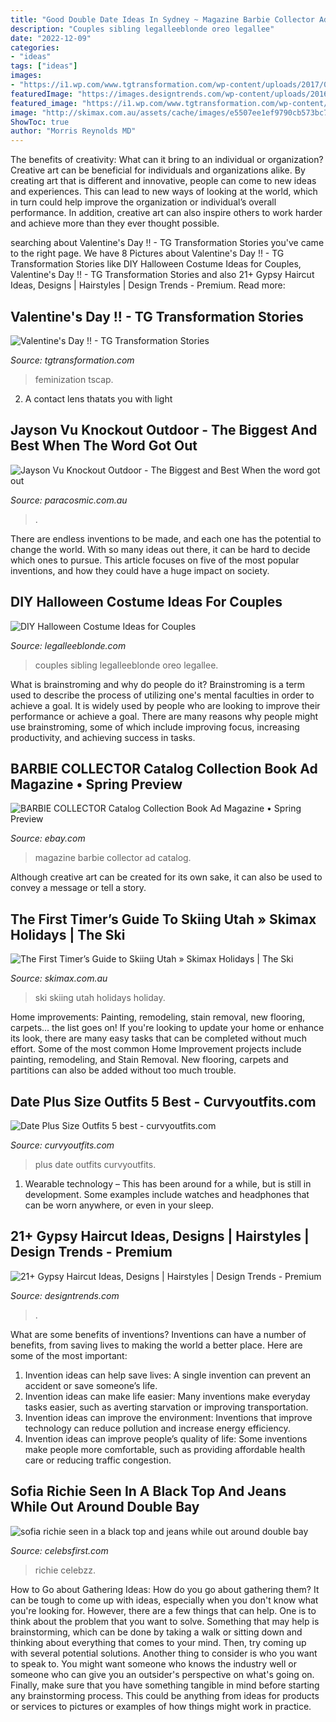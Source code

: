 ```yaml
---
title: "Good Double Date Ideas In Sydney ~ Magazine Barbie Collector Ad Catalog"
description: "Couples sibling legalleeblonde oreo legallee"
date: "2022-12-09"
categories:
- "ideas"
tags: ["ideas"]
images:
- "https://i1.wp.com/www.tgtransformation.com/wp-content/uploads/2017/09/sketch-1506365557450.png?resize=640%2C360"
featuredImage: "https://images.designtrends.com/wp-content/uploads/2016/08/10185642/Short-Gypsy-Layered-Haircut.jpg"
featured_image: "https://i1.wp.com/www.tgtransformation.com/wp-content/uploads/2017/09/sketch-1506365557450.png?resize=640%2C360"
image: "http://skimax.com.au/assets/cache/images/e5507ee1ef9790cb573bc71f1117bd21.jpeg"
ShowToc: true
author: "Morris Reynolds MD"
---
```



The benefits of creativity: What can it bring to an individual or organization?
Creative art can be beneficial for individuals and organizations alike. By creating art that is different and innovative, people can come to new ideas and experiences. This can lead to new ways of looking at the world, which in turn could help improve the organization or individual’s overall performance. In addition, creative art can also inspire others to work harder and achieve more than they ever thought possible.

	

		
searching about Valentine&#039;s Day !! - TG Transformation Stories you've came to the right page. We have 8 Pictures about Valentine&#039;s Day !! - TG Transformation Stories like DIY Halloween Costume Ideas for Couples, Valentine&#039;s Day !! - TG Transformation Stories and also 21+ Gypsy Haircut Ideas, Designs | Hairstyles | Design Trends - Premium. Read more:
		
    
## Valentine&#039;s Day !! - TG Transformation Stories

<img loading=lazy src="https://i1.wp.com/www.tgtransformation.com/wp-content/uploads/2017/09/sketch-1506365557450.png?resize=640%2C360" onerror="this.onerror=null;this.src='https://tse3.mm.bing.net/th?id=OIP._BtDqIfSi64TdfsIt52GFgHaEK&amp;pid=15.1';" alt="Valentine&#039;s Day !! - TG Transformation Stories">

_Source: tgtransformation.com_

>feminization tscap. 

	

2. A contact lens thatats you with light

    
## Jayson Vu Knockout Outdoor - The Biggest And Best When The Word Got Out

<img loading=lazy src="https://cdn.shopify.com/s/files/1/0032/6388/9454/t/2/assets/Paracosmic.png?1414" onerror="this.onerror=null;this.src='https://tse1.mm.bing.net/th?id=OIP.vy-EoapIbH8p-JXdXcXLkQHaDn&amp;pid=15.1';" alt="Jayson Vu Knockout Outdoor - The Biggest and Best When the word got out">

_Source: paracosmic.com.au_

>. 

	

There are endless inventions to be made, and each one has the potential to change the world. With so many ideas out there, it can be hard to decide which ones to pursue. This article focuses on five of the most popular inventions, and how they could have a huge impact on society.

    
## DIY Halloween Costume Ideas For Couples

<img loading=lazy src="https://www.legalleeblonde.com/wp-content/uploads/2019/10/IMG_2716-1440x2160.jpg" onerror="this.onerror=null;this.src='https://tse3.mm.bing.net/th?id=OIP.oqKFENgczDmPYSAyDZCyLwHaLH&amp;pid=15.1';" alt="DIY Halloween Costume Ideas for Couples">

_Source: legalleeblonde.com_

>couples sibling legalleeblonde oreo legallee. 

	

What is brainstroming and why do people do it?
Brainstroming is a term used to describe the process of utilizing one's mental faculties in order to achieve a goal. It is widely used by people who are looking to improve their performance or achieve a goal. There are many reasons why people might use brainstroming, some of which include improving focus, increasing productivity, and achieving success in tasks.

    
## BARBIE COLLECTOR Catalog Collection Book Ad Magazine • Spring Preview

<img loading=lazy src="https://i.ebayimg.com/images/g/HwMAAOSwo8hfMHuy/s-l400.jpg" onerror="this.onerror=null;this.src='https://tse1.mm.bing.net/th?id=OIP.qF0HjcsWTNQUpqVW0mcOGwAAAA&amp;pid=15.1';" alt="BARBIE COLLECTOR Catalog Collection Book Ad Magazine • Spring Preview">

_Source: ebay.com_

>magazine barbie collector ad catalog. 

	

Although creative art can be created for its own sake, it can also be used to convey a message or tell a story.

    
## The First Timer’s Guide To Skiing Utah » Skimax Holidays | The Ski

<img loading=lazy src="http://skimax.com.au/assets/cache/images/e5507ee1ef9790cb573bc71f1117bd21.jpeg" onerror="this.onerror=null;this.src='https://tse2.mm.bing.net/th?id=OIP.W012HMlUSDK8zD2LyeEK-QHaE8&amp;pid=15.1';" alt="The First Timer’s Guide to Skiing Utah » Skimax Holidays | The Ski">

_Source: skimax.com.au_

>ski skiing utah holidays holiday. 

	

Home improvements: Painting, remodeling, stain removal, new flooring, carpets... the list goes on!
If you're looking to update your home or enhance its look, there are many easy tasks that can be completed without much effort. Some of the most common Home Improvement projects include painting, remodeling, and Stain Removal. New flooring, carpets and partitions can also be added without too much trouble.

    
## Date Plus Size Outfits 5 Best - Curvyoutfits.com

<img loading=lazy src="https://www.curvyoutfits.com/wp-content/uploads/2015/05/date-plus-size-outfits-5-best1.jpg" onerror="this.onerror=null;this.src='https://tse3.mm.bing.net/th?id=OIP.51USShqHJ_oZAN2eLDG-pQHaLL&amp;pid=15.1';" alt="Date Plus Size Outfits 5 best - curvyoutfits.com">

_Source: curvyoutfits.com_

>plus date outfits curvyoutfits. 

	

1. Wearable technology – This has been around for a while, but is still in development. Some examples include watches and headphones that can be worn anywhere, or even in your sleep.

    
## 21+ Gypsy Haircut Ideas, Designs | Hairstyles | Design Trends - Premium

<img loading=lazy src="https://images.designtrends.com/wp-content/uploads/2016/08/10185642/Short-Gypsy-Layered-Haircut.jpg" onerror="this.onerror=null;this.src='https://tse1.mm.bing.net/th?id=OIP.IhqQAyX-hhyah-CtGgCcUAHaIC&amp;pid=15.1';" alt="21+ Gypsy Haircut Ideas, Designs | Hairstyles | Design Trends - Premium">

_Source: designtrends.com_

>. 

	

What are some benefits of inventions?
Inventions can have a number of benefits, from saving lives to making the world a better place. Here are some of the most important: 
1. Invention ideas can help save lives: A single invention can prevent an accident or save someone’s life. 
2. Invention ideas can make life easier: Many inventions make everyday tasks easier, such as averting starvation or improving transportation. 
3. Invention ideas can improve the environment: Inventions that improve technology can reduce pollution and increase energy efficiency. 
4. Invention ideas can improve people’s quality of life: Some inventions make people more comfortable, such as providing affordable health care or reducing traffic congestion.

    
## Sofia Richie Seen In A Black Top And Jeans While Out Around Double Bay

<img loading=lazy src="http://www.celebsfirst.com/wp-content/uploads/2018/09/sofia-richie-seen-in-a-black-top-and-jeans-while-out-around-double-bay-in-sydney-australia-080918_6.jpg" onerror="this.onerror=null;this.src='https://tse2.mm.bing.net/th?id=OIP.NAXMzYOJpuKXLlZOL5bFkwHaLH&amp;pid=15.1';" alt="sofia richie seen in a black top and jeans while out around double bay">

_Source: celebsfirst.com_

>richie celebzz. 

	

How to Go about Gathering Ideas: How do you go about gathering them?
It can be tough to come up with ideas, especially when you don't know what you're looking for. However, there are a few things that can help. One is to think about the problem that you want to solve. Something that may help is brainstorming, which can be done by taking a walk or sitting down and thinking about everything that comes to your mind. Then, try coming up with several potential solutions. Another thing to consider is who you want to speak to. You might want someone who knows the industry well or someone who can give you an outsider's perspective on what's going on. Finally, make sure that you have something tangible in mind before starting any brainstorming process. This could be anything from ideas for products or services to pictures or examples of how things might work in practice.

